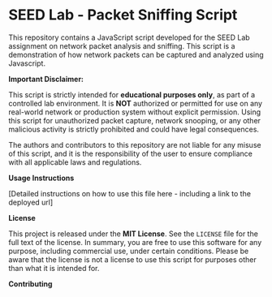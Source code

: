 # SEED Lab - Packet Sniffing Script

This repository contains a JavaScript script developed for the SEED Lab assignment on network packet analysis and sniffing. This script is a demonstration of how network packets can be captured and analyzed using Javascript.

**Important Disclaimer:**

This script is strictly intended for **educational purposes only**, as part of a controlled lab environment. It is **NOT** authorized or permitted for use on any real-world network or production system without explicit permission. Using this script for unauthorized packet capture, network snooping, or any other malicious activity is strictly prohibited and could have legal consequences.

The authors and contributors to this repository are not liable for any misuse of this script, and it is the responsibility of the user to ensure compliance with all applicable laws and regulations.

**Usage Instructions**

[Detailed instructions on how to use this file here - including a link to the deployed url]

**License**

This project is released under the **MIT License**. See the `LICENSE` file for the full text of the license. In summary, you are free to use this software for any purpose, including commercial use, under certain conditions. Please be aware that the license is not a license to use this script for purposes other than what it is intended for.

**Contributing**
